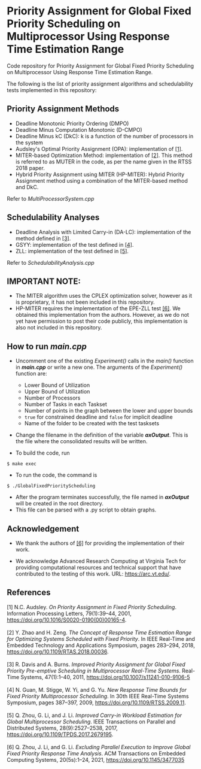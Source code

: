 # Priority Assignment for Global Fixed Priority Scheduling on Multiprocessor Using Response Time Estimation Range

Code repository for Priority Assignment for Global Fixed Priority Scheduling on Multiprocessor Using Response Time Estimation Range.

The following is the list of priority assignment algorithms and schedulability tests implemented in this repository:

## Priority Assignment Methods
- Deadline Monotonic Priority Ordering (DMPO)
- Deadline Minus Computation Monotonic (D-CMPO)
- Deadline Minus kC (DkC): k is a function of the number of processors in the system
- Audsley's Optimal Priority Assignment (OPA): implementation of [[1]](#References).
- MITER-based Optimization Method: implementation of [[2]](#References). This method is referred to as MUTER in the code, as per the name given in the RTSS 2018 paper. 
- Hybrid Priority Assignment using MITER (HP-MITER): Hybrid Priority Assignment method using a combination of the MITER-based method and DkC.

Refer to _MultiProcessorSystem.cpp_


## Schedulability Analyses
- Deadline Analysis with Limited Carry-in (DA-LC): implementation of the method defined in [[3]](#References).
- GSYY: implementation of the test defined in [[4]](#References).
- ZLL: implementation of the test defined in [[5]](#References).

Refer to _SchedulabilityAnalysis.cpp_


## **IMPORTANT NOTE:** 
- The MITER algorithm uses the CPLEX optimization solver, however as it is proprietary, it has not been included in this repository.
- HP-MITER requires the implementation of the EPE-ZLL test [[6]](#References). We obtained this implementation from the authors. However, as we do not yet have permission to post their code publicly, this implementation is also not included in this repository. 


## How to run *main.cpp*
- Uncomment one of the existing *Experiment()* calls in the *main()* function in ***main.cpp*** or write a new one. The arguments of the *Experiment()* function are:
  - Lower Bound of Utilization
  - Upper Bound of Utilization
  - Number of Processors
  - Number of Tasks in each Taskset
  - Number of points in the graph between the lower and upper bounds
  - `true` for constrained deadline and `false` for implicit deadline
  - Name of the folder to be created with the test tasksets

- Change the filename in the definition of the variable **_axOutput_**. This is the file where the consolidated results will be written. 

- To build the code, run
```
$ make exec
```

- To run the code, the command is
```
$ ./GlobalFixedPriorityScheduling
```

- After the program terminates successfully, the file named in **_axOutput_** will be created in the root directory. 
- This file can be parsed with a .py script to obtain graphs.


## Acknowledgement

- We thank the authors of [[6]](#References) for providing the implementation of their work.
 
- We acknowledge Advanced Research Computing at Virginia Tech for providing computational resources and technical support that have contributed to the testing of this work. URL: https://arc.vt.edu/.

## References

\[1] N.C. Audsley. _On Priority Assignment in Fixed Priority Scheduling_. Information Processing Letters, 79(1):39–44, 2001, https://doi.org/10.1016/S0020-0190(00)00165-4.
<br /><br />
\[2] Y. Zhao and H. Zeng. _The Concept of Response Time Estimation Range for Optimizing Systems Scheduled with Fixed Priority_. In IEEE Real-Time and Embedded Technology and Applications Symposium, pages 283–294, 2018, https://doi.org/10.1109/RTAS.2018.00036.
<br /><br />
\[3] R. Davis and A. Burns. _Improved Priority Assignment for Global Fixed Priority Pre-emptive Scheduling in Multiprocessor Real-Time Systems_. Real-Time Systems, 47(1):1–40, 2011, https://doi.org/10.1007/s11241-010-9106-5
<br /><br />
\[4] N. Guan, M. Stigge, W. Yi, and G. Yu. _New Response Time Bounds for Fixed Priority Multiprocessor Scheduling_. In 30th IEEE Real-Time Systems Symposium, pages 387–397, 2009, https://doi.org/10.1109/RTSS.2009.11.
<br /><br />
\[5] Q. Zhou, G. Li, and J. Li. _Improved Carry-in Workload Estimation for Global Multiprocessor Scheduling_. IEEE Transactions on Parallel and Distributed Systems, 28(9):2527–2538, 2017, https://doi.org/10.1109/TPDS.2017.2679195.
<br /><br />
\[6] Q. Zhou, J. Li, and G. Li. _Excluding Parallel Execution to Improve Global Fixed Priority Response Time Analysis_. ACM Transactions on Embedded Computing Systems, 20(5s):1–24, 2021, https://doi.org/10.1145/3477035
